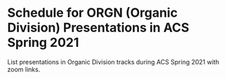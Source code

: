 # Schedule for ORGN (Organic Division) Presentations in ACS Spring 2021

List presentations in Organic Division tracks during ACS Spring 2021 with zoom links.
